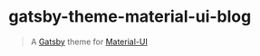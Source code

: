 # gatsby-theme-material-ui-blog

> A [Gatsby](https://github.com/gatsbyjs/gatsby) theme for
> [Material-UI](https://github.com/mui-org/material-ui)
